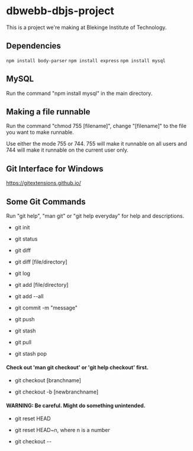 # dbwebb-dbjs-project

This is a project we're making at Blekinge Institute of Technology.

## Dependencies
`npm install body-parser`
`npm install express`
`npm install mysql`

## MySQL

Run the command "npm install mysql" in the main directory.

## Making a file runnable

Run the command "chmod 755 [filename]", change "[filename]" to the file you want to make runnable.

Use either the mode 755 or 744. 755 will make it runnable on all users and 744 will make it runnable on the current user only.

## Git Interface for Windows

https://gitextensions.github.io/

## Some Git Commands

Run "git help", "man git" or "git help everyday" for help and descriptions.

- git init

- git status

- git diff

- git diff [file/directory]

- git log

- git add [file/directory]

- git add --all

- git commit -m "message"

- git push

- git stash

- git pull

- git stash pop

#### Check out 'man git checkout' or 'git help checkout' first.

- git checkout [branchname]

- git checkout -b [newbranchname]

#### WARNING: Be careful. Might do something unintended.

- git reset HEAD

- git reset HEAD~n, where n is a number

- git checkout --
